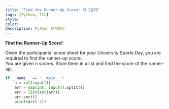 ```yaml
---
title: "Find the Runner-Up Score! 외 2문제"
tags: [Python, TIL]
style:
color:
description: Python 문제풀이
---
```

**Find the Runner-Up Score!**: <br/>

Given the participants' score sheet for your University Sports Day, you are required to find the runner-up score. <br/>
You are given n scores. Store them in a list and find the score of the runner-up.

```python
if __name__ == '__main__':
    n = int(input())
    arr = map(int, input().split())
    arr = list(set(arr))
    arr.sort()
    print(arr[-2])
```

